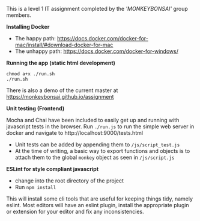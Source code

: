 This is a level 1 IT assignment completed by the *'MONKEYBONSAI'* group members.

**Installing Docker**

* The happy path: https://docs.docker.com/docker-for-mac/install/#download-docker-for-mac
* The unhappy path: https://docs.docker.com/docker-for-windows/

**Running the app (static html development)**

```
chmod a+x ./run.sh
./run.sh
```

There is also a demo of the current master at https://monkeybonsai.github.io/assignment


**Unit testing (Frontend)**

Mocha and Chai have been included to easily get up and running with javascript tests in the browser. Run `./run.js` to run the simple web server in docker and navigate to http://localhost:9000/tests.html

* Unit tests can be added by appending them to `/js/script_test.js` 
* At the time of writing, a basic way to export functions and objects is to attach them to the global `monkey` object as seen in `/js/script.js`

**ESLint for style compliant javascript**

* change into the root directory of the project
* Run `npm install`

This will install some cli tools that are useful for keeping things tidy, namely eslint. Most editors will have an eslint plugin, install the appropriate plugin or extension for your editor and fix any inconsistencies.